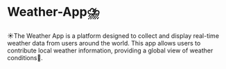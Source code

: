 # Weather-App⛈️
 ☀️The Weather App is a platform designed to collect and display real-time weather data from users around the world. This app allows users to contribute local weather information, providing a global view of weather conditions🌈. 
